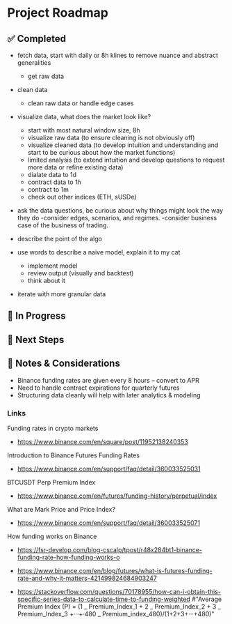 # Project Roadmap

## ✅ Completed

- fetch data, start with daily or 8h klines to remove nuance and abstract generalities
  - get raw data
- clean data
  - clean raw data or handle edge cases
- visualize data, what does the market look like?
  - start with most natural window size, 8h
  - visualize raw data (to ensure cleaning is not obviously off)
  - visualize cleaned data (to develop intuition and understanding and start to be curious about how the market functions)
  - limited analysis (to extend intuition and develop questions to request more data or refine existing data)
  - dialate data to 1d
  - contract data to 1h
  - contract to 1m
  - check out other indices (ETH, sUSDe)
- ask the data questions, be curious about why things might look the way they do
  -consider edges, scenarios, and regimes.
  -consider business case of the business of trading.

- describe the point of the algo
- use words to describe a naive model, explain it to my cat
  - implement model
  - review output (visually and backtest)
  - think about it
- iterate with more granular data

## 🚧 In Progress

## 🎯 Next Steps

## 🔄 Notes & Considerations

- Binance funding rates are given every 8 hours – convert to APR
- Need to handle contract expirations for quarterly futures
- Structuring data cleanly will help with later analytics & modeling

### Links

Funding rates in crypto markets

- https://www.binance.com/en/square/post/11952138240353

Introduction to Binance Futures Funding Rates

- https://www.binance.com/en/support/faq/detail/360033525031

BTCUSDT Perp Premium Index

- https://www.binance.com/en/futures/funding-history/perpetual/index

What are Mark Price and Price Index?

- https://www.binance.com/en/support/faq/detail/360033525071

How funding works on Binance

- https://fsr-develop.com/blog-cscalp/tpost/r48x284bt1-binance-funding-rate-how-funding-works-o

- https://www.binance.com/en/blog/futures/what-is-futures-funding-rate-and-why-it-matters-421499824684903247

- https://stackoverflow.com/questions/70178955/how-can-i-obtain-this-specific-series-data-to-calculate-time-to-funding-weighted
  #"Average Premium Index (P) = (1 _ Premium_Index_1 + 2 _ Premium_Index_2 + 3 _ Premium_Index_3 +···+·480 _ Premium_index_480)/(1+2+3+···+480)"
